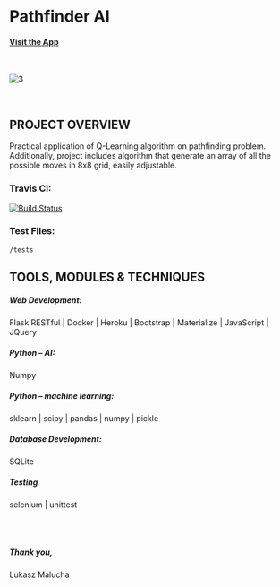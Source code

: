 # Pathfinder AI

#### [Visit the App](http://www.unflasked.com/pathfinder_ai)

<br>

![3](https://user-images.githubusercontent.com/26208598/56038938-12afd180-5d2b-11e9-92ab-7faa8ff5e32d.JPG)

<br>

## PROJECT OVERVIEW

Practical application of Q-Learning algorithm on pathfinding problem. 
Additionally, project includes algorithm that generate an array of all the possible moves in 8x8 grid, easily adjustable.  


### Travis CI:

[![Build Status](https://travis-ci.com/LukaszMalucha/Pathfinder-AI.svg?branch=master)](https://travis-ci.com/LukaszMalucha/Pathfinder-AI)

### Test Files:

` /tests `

## TOOLS, MODULES & TECHNIQUES

##### Web Development:
Flask RESTful | Docker | Heroku | Bootstrap | Materialize | JavaScript | JQuery
##### Python – AI:
Numpy
##### Python – machine learning:
sklearn | scipy | pandas | numpy | pickle
##### Database Development:
SQLite
##### Testing
selenium | unittest

<br>
<br>

##### Thank you,

Lukasz Malucha

